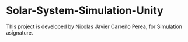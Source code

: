 # Solar-System-Simulation-Unity
This project is developed by Nicolas Javier Carreño Perea, for Simulation asignature.

